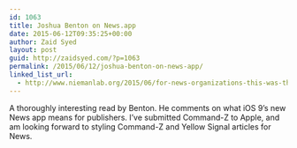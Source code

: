 ```yaml
---
id: 1063
title: Joshua Benton on News.app
date: 2015-06-12T09:35:25+00:00
author: Zaid Syed
layout: post
guid: http://zaidsyed.com/?p=1063
permalink: /2015/06/12/joshua-benton-on-news-app/
linked_list_url:
  - http://www.niemanlab.org/2015/06/for-news-organizations-this-was-the-most-important-set-of-apple-announcements-in-years/
---
```

A thoroughly interesting read by Benton. He comments on what iOS 9&#8217;s new News app means for publishers. I&#8217;ve submitted Command-Z to Apple, and am looking forward to styling Command-Z and Yellow Signal articles for News.